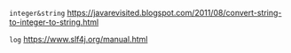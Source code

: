 `integer&string`
https://javarevisited.blogspot.com/2011/08/convert-string-to-integer-to-string.html

`log`
https://www.slf4j.org/manual.html
